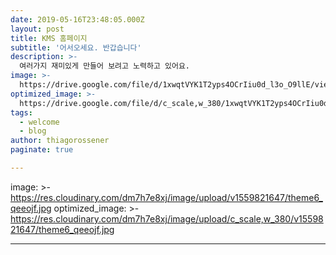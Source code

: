 ```yaml
---
date: 2019-05-16T23:48:05.000Z
layout: post
title: KMS 홈페이지
subtitle: '어서오세요. 반갑습니다'
description: >-
  여러가지 재미있게 만들어 보려고 노력하고 있어요.
image: >-
  https://drive.google.com/file/d/1xwqtVYK1T2yps4OCrIiu0d_l3o_O9llE/view?usp=sharing
optimized_image: >-
  https://drive.google.com/file/d/c_scale,w_380/1xwqtVYK1T2yps4OCrIiu0d_l3o_O9llE/view?usp=sharing
tags:
  - welcome
  - blog
author: thiagorossener
paginate: true

---
```


image: >-
  https://res.cloudinary.com/dm7h7e8xj/image/upload/v1559821647/theme6_qeeojf.jpg
optimized_image: >-
  https://res.cloudinary.com/dm7h7e8xj/image/upload/c_scale,w_380/v1559821647/theme6_qeeojf.jpg

---
